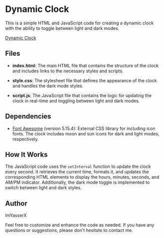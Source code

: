 # Dynamic Clock

This is a simple HTML and JavaScript code for creating a dynamic clock with the ability to toggle between light and dark modes.

[Dynamic Clock](https://imyasserx.github.io/DynamicClock/)

## Files

- **index.html**: The main HTML file that contains the structure of the clock and includes links to the necessary styles and scripts.

- **style.css**: The stylesheet file that defines the appearance of the clock and handles the dark mode styles.

- **script.js**: The JavaScript file that contains the logic for updating the clock in real-time and toggling between light and dark modes.

## Dependencies

- [Font Awesome](https://fontawesome.com/) (version 5.15.4): External CSS library for including icon fonts. The clock includes moon and sun icons for dark and light modes, respectively.

## How It Works

The JavaScript code uses the `setInterval` function to update the clock every second. It retrieves the current time, formats it, and updates the corresponding HTML elements to display the hours, minutes, seconds, and AM/PM indicator. Additionally, the dark mode toggle is implemented to switch between light and dark styles.

## Author

ImYasserX

Feel free to customize and enhance the code as needed. If you have any questions or suggestions, please don't hesitate to contact me.
